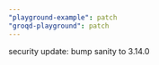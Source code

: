 ```yaml
---
"playground-example": patch
"groqd-playground": patch
---
```


security update: bump sanity to 3.14.0
